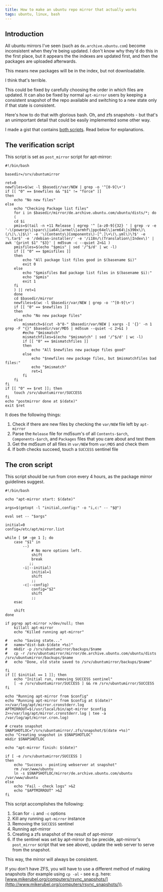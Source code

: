 ```yaml
---
title: How to make an ubuntu repo mirror that actually works
tags: ubuntu, linux, bash
---
```


## Introduction

All ubuntu mirrors I've seen (such as `de.archive.ubuntu.com`) become inconsistent when they're being updated. I don't know why they'd do this in the first place, but it appears the the indexes are updated first, and then the packages are uploaded afterwards.

This means new packages will be in the index, but not downloadable.

I think that's terrible.

This could be fixed by carefully choosing the order in which files are updated. It can also be fixed by normal `apt-mirror` users by keeping a consistent snapshot of the repo available and switching to a new state only if that state is consistent.

Here's how to do that with glorious bash. Oh, and zfs snapshots - but that's an unimportant detail that could be easily implemented some other way.

I made a gist that contains [both scripts](https://gist.github.com/duk3luk3/8e3e88d6d77e7b6f089e00f7c1705612). Read below for explanations.

## The verification script

This script is set as `post_mirror` script for apt-mirror:

    #!/bin/bash
    
    basedir=/srv/ubuntumirror
    
    ret=0
    newfiles=$(wc -l $basedir/var/NEW | grep -o '^[0-9]\+')
    if [[ "0" == $newfiles && "$1" != "force" ]]
    then 
    	echo "No new files"
    else
    	echo "Checking Package list files"
    	for i in $basedir/mirror/de.archive.ubuntu.com/ubuntu/dists/*; do
    	(
    	cd $i
    	pmis=$(tail -n +11 Release | egrep '^ [a-z0-9]{32} ' | grep -v -e '-\(powerpc\|sparc\|ia64\|armel\|armhf\|ppc64el\|arm64\|s390x\)\(/\|\.\|$\)' -e '\(Contents\|Components\)-[^.]\+\(\.yml\)\?$' -e '\.tar$' -e '/debian-installer/' -e '/i18n/\(Translation\|Index\)' | awk '{print $1" "$3}' | md5sum -c --quiet 2>&1 )
    	pmisfiles=$(echo "$pmis" | sed '/^$/d' | wc -l)
    	if [[ "0" == $pmisfiles ]]
    	then
    		echo "All package list files good in $(basename $i)"
    		exit 0
    	else
    		echo "$pmisfiles Bad package list files in $(basename $i):"
    		echo "$pmis"
    		exit 1
    	fi
    	) || ret=1
    	done
    	cd $basedir/mirror
    	newfiles=$(wc -l $basedir/var/NEW | grep -o '^[0-9]\+')
    	if [[ "0" == $newfiles ]]
    	then
    		echo "No new package files"
    	else
    		mismatch=$(cut -b"8-" $basedir/var/NEW | xargs -I '{}' -n 1 grep -F "{}" $basedir/var/MD5 | md5sum --quiet -c 2>&1 )
    		#echo "$mismatch"
    		mismatchfiles=$(echo "$mismatch" | sed '/^$/d' | wc -l)
    		if [[ "0" == $mismatchfiles ]]
    		then
    			echo "All $newfiles new package files good"
    		else
    			echo "$newfiles new package files, but $mismatchfiles bad files:"
    			echo "$mismatch"
    			ret=1
    		fi
    	fi
    fi
    if [[ "0" == $ret ]]; then
    	touch /srv/ubuntumirror/SUCCESS
    fi
    echo "postmirror done at $(date)"
    exit $ret

It does the following things:

1. Check if there are new files by checking the `var/NEW` file left by `apt-mirror`
2. Parse the `Release` file for md5sum's of all `Contents-$arch`, `Components-$arch`, and `Packages` files that you care about and test them
3. Get the md5sum of all files in `var/NEW` from `var/MD5` and check them
4. If both checks succeed, touch a `SUCCESS` sentinel file

## The cron script

This script should be run from cron every 4 hours, as the package mirror guidelines suggest.

    #!/bin/bash
    
    echo "apt-mirror start: $(date)"
    
    args=$(getopt -l "initial,config:" -o "i,c:" -- "$@")
    
    eval set -- "$args"
    
    initial=0
    config=/etc/apt/mirror.list
    
    while [ $# -ge 1 ]; do
    	case "$1" in
    		--)
    		    # No more options left.
    		    shift
    		    break
    		   ;;
    		-i|--initial)
    			initial=1
    			shift
    			;;
    		-c|--config)
    			config="$2"
    			shift
    			;;
    	esac
    
    	shift
    done
    
    if pgrep apt-mirror >/dev/null; then
    	killall apt-mirror
    	echo "Killed running apt-mirror"
    
    #	echo "Saving state..."
    #	name="dist-bak-$(date +%s)"
    #	mkdir -p /srv/ubuntumirror/backups/$name
    #	cp -r /srv/ubuntumirror/mirror/de.archive.ubuntu.com/ubuntu/dists /srv/ubuntumirror/backups/$name
    #	echo "Done, old state saved to /srv/ubuntumirror/backups/$name"
    
    fi
    if [[ $initial == 1 ]]; then
    	echo "Initial run, removing SUCCESS sentinel"
    	[ -e /srv/ubuntumirror/SUCCESS ] && rm /srv/ubuntumirror/SUCCESS
    fi
    
    echo "Running apt-mirror from $config"
    echo "Running apt-mirror from $config at $(date)" >>/var/log/apt/mirror.cronstderr.log
    APTMIRROUT=$(/usr/local/bin/apt-mirror $config 2>>/var/log/apt/mirror.cronstderr.log | tee -a /var/log/apt/mirror.cron.log)
    
    # create snapshot
    SNAPSHOTLOC="/srv/ubuntumirror/.zfs/snapshot/$(date +%s)"
    echo "Creating snapshot in $SNAPSHOTLOC"
    mkdir $SNAPSHOTLOC
    
    echo "apt-mirror finish: $(date)"
    
    if [ -e /srv/ubuntumirror/SUCCESS ]
    then
    	echo "Success - pointing webserver at snapshot"
    	rm /var/www/ubuntu
    	ln -s $SNAPSHOTLOC/mirror/de.archive.ubuntu.com/ubuntu /var/www/ubuntu
    else
    	echo "Fail - check logs" >&2
    	echo "$APTMIRROUT" >&2
    fi

This script accomplishes the following:

1. Scan for `-i` and `-c` options
2. Kill any running `apt-mirror` instance
3. Removing the `SUCCESS` sentinel
4. Running apt-mirror
5. Creating a zfs snapshot of the result of apt-mirror
6. If the sentinel was set by apt-mirror (to be precide, apt-mirror's `post_mirror` script that we see above), update the web server to serve from the snapshot.

This way, the mirror will always be consistent.

If you don't have ZFS, you will have to use a different method of making snapshots (for example using `cp -al` - see e.g. here: [www.mikerubel.org/computers/rsync_snapshots/](http://www.mikerubel.org/computers/rsync_snapshots/)).

